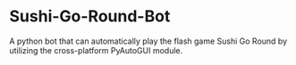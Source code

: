 # Sushi-Go-Round-Bot

A python bot that can automatically play the flash game Sushi Go Round by utilizing the cross-platform PyAutoGUI module.